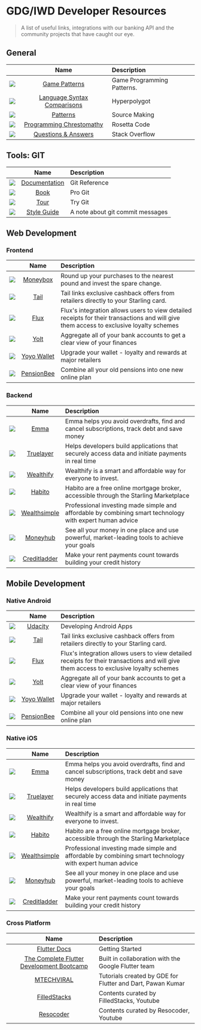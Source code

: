 # GDG/IWD Developer Resources
> A list of useful links, integrations with our banking API and the community projects that have caught our eye.


## General
|     |     Name     | Description |
| ------------- |:-------------:| :-----|
| ![](http://is3.mzstatic.com/image/thumb/Purple122/v4/c5/01/44/c501442a-70e9-a0de-597b-757f5dfa4ae2/source/60x60bb.jpg)     | [ Game Patterns ](https://moneyboxapp.com) | Game Programming Patterns. |
| ![](http://is2.mzstatic.com/image/thumb/Purple111/v4/e1/59/63/e15963fd-5e9f-dad5-a789-0156a9bb575f/source/60x60bb.jpg)      | [Language Syntax Comparisons](http://hyperpolyglot.org/) | Hyperpolygot |
| ![](https://pbs.twimg.com/profile_images/905841456648159232/4Y2jjaS7_bigger.jpg)      | [ Patterns ](http://sourcemaking.com/)    |   Source Making |
| ![](https://pbs.twimg.com/profile_images/875387223255994370/YLQA6AG6_bigger.jpg)      | [ Programming Chrestomathy ](http://rosettacode.org/wiki/Rosetta_Code)    |   Rosetta Code |
| ![](https://pbs.twimg.com/profile_images/889492270285762564/2wrPGwec_bigger.jpg)      | [ Questions & Answers ](http://stackoverflow.com/)    |   Stack Overflow |


## Tools: GIT
|     |     Name     | Description |
| ------------- |:-------------:| :-----|
| ![](http://is3.mzstatic.com/image/thumb/Purple122/v4/c5/01/44/c501442a-70e9-a0de-597b-757f5dfa4ae2/source/60x60bb.jpg)     | [ Documentation ](http://git-scm.com/docs) | Git Reference |
| ![](http://is2.mzstatic.com/image/thumb/Purple111/v4/e1/59/63/e15963fd-5e9f-dad5-a789-0156a9bb575f/source/60x60bb.jpg)      | [Book](http://git-scm.com/book/) | Pro Git |
| ![](https://pbs.twimg.com/profile_images/905841456648159232/4Y2jjaS7_bigger.jpg)      | [ Tour ](https://try.github.io/)    |   Try Git |
| ![](https://pbs.twimg.com/profile_images/875387223255994370/YLQA6AG6_bigger.jpg)      | [ Style Guide ](http://tbaggery.com/2008/04/19/a-note-about-git-commit-messages.html)    |   A note about git commit messages |


## Web Development

### Frontend
|     |     Name     | Description |
| ------------- |:-------------:| :-----|
| ![ ](http://is3.mzstatic.com/image/thumb/Purple122/v4/c5/01/44/c501442a-70e9-a0de-597b-757f5dfa4ae2/source/60x60bb.jpg)     | [ Moneybox ](https://moneyboxapp.com) | Round up your purchases to the nearest pound and invest the spare change. |
| ![](http://is2.mzstatic.com/image/thumb/Purple111/v4/e1/59/63/e15963fd-5e9f-dad5-a789-0156a9bb575f/source/60x60bb.jpg)      | [Tail](https://www.tail.at) | Tail links exclusive cashback offers from retailers directly to your Starling card. |
| ![](https://pbs.twimg.com/profile_images/905841456648159232/4Y2jjaS7_bigger.jpg)      | [ Flux ](https://tryflux.com)    |   Flux's integration allows users to view detailed receipts for their transactions and will give them access to exclusive loyalty schemes |
| ![](https://pbs.twimg.com/profile_images/875387223255994370/YLQA6AG6_bigger.jpg)      | [ Yolt ](https://www.yolt.com/)    |   Aggregate all of your bank accounts to get a clear view of your finances |
| ![](https://pbs.twimg.com/profile_images/889492270285762564/2wrPGwec_bigger.jpg)      | [ Yoyo Wallet ](https://www.yoyowallet.com/)    |   Upgrade your wallet - loyalty and rewards at major retailers |
| ![](https://pbs.twimg.com/profile_images/897076162048004096/WoE8I24v_bigger.jpg)      | [ PensionBee ](https://www.pensionbee.com/)    |   Combine all your old pensions into one new online plan |

### Backend
|     |     Name     | Description |
| ------------- |:-------------:| :-----|
| ![](https://pbs.twimg.com/profile_images/916241400437641217/6v_BDema_bigger.jpg)      | [ Emma ](https://emma-app.com/)    |   Emma helps you avoid overdrafts, find and cancel subscriptions, track debt and save money |
| ![](https://pbs.twimg.com/profile_images/995184141317554176/VORrI22r_bigger.jpg)      | [ Truelayer ](https://truelayer.com/)    |   Helps developers build applications that securely access data and initiate payments in real time |
| ![](https://pbs.twimg.com/profile_images/679605889083506688/6iELIgbU_bigger.jpg)      | [ Wealthify ](https://wealthify.com/)    |   Wealthify is a smart and affordable way for everyone to invest. |
| ![](https://pbs.twimg.com/profile_images/904444894147735553/sML7fRe8_bigger.jpg)      | [ Habito ](https://habito.com/)    |   Habito are a free online mortgage broker, accessible through the Starling Marketplace |
| ![](https://pbs.twimg.com/profile_images/661564824124596225/fDwkUm3N_bigger.jpg)      | [ Wealthsimple ](https://wealthsimple.com/)    |   Professional investing made simple and affordable by combining smart technology with expert human advice |
| ![](https://pbs.twimg.com/profile_images/895567613308411904/--pRcpCL_bigger.jpg)      | [ Moneyhub ](https://moneyhub.com/)    |   See all your money in one place and use powerful, market-leading tools to achieve your goals |
| ![](https://pbs.twimg.com/profile_images/860475868191363072/mikgc0W6_bigger.jpg)      | [ Creditladder ](https://creditladder.co.uk/)    |   Make your rent payments count towards building your credit history |

## Mobile Development

### Native Android
|     |     Name     | Description |
| ------------- |:-------------:| :-----|
| ![ ]()| [ Udacity ](https://www.udacity.com/course/new-android-fundamentals--ud851) | Developing Android Apps |
| ![](http://is2.mzstatic.com/image/thumb/Purple111/v4/e1/59/63/e15963fd-5e9f-dad5-a789-0156a9bb575f/source/60x60bb.jpg)      | [Tail](https://www.tail.at) | Tail links exclusive cashback offers from retailers directly to your Starling card. |
| ![](https://pbs.twimg.com/profile_images/905841456648159232/4Y2jjaS7_bigger.jpg)      | [ Flux ](https://tryflux.com)    |   Flux's integration allows users to view detailed receipts for their transactions and will give them access to exclusive loyalty schemes |
| ![](https://pbs.twimg.com/profile_images/875387223255994370/YLQA6AG6_bigger.jpg)      | [ Yolt ](https://www.yolt.com/)    |   Aggregate all of your bank accounts to get a clear view of your finances |
| ![](https://pbs.twimg.com/profile_images/889492270285762564/2wrPGwec_bigger.jpg)      | [ Yoyo Wallet ](https://www.yoyowallet.com/)    |   Upgrade your wallet - loyalty and rewards at major retailers |
| ![](https://pbs.twimg.com/profile_images/897076162048004096/WoE8I24v_bigger.jpg)      | [ PensionBee ](https://www.pensionbee.com/)    |   Combine all your old pensions into one new online plan |

### Native iOS
|     |     Name     | Description |
| ------------- |:-------------:| :-----|
| ![](https://pbs.twimg.com/profile_images/916241400437641217/6v_BDema_bigger.jpg)      | [ Emma ](https://emma-app.com/)    |   Emma helps you avoid overdrafts, find and cancel subscriptions, track debt and save money |
| ![](https://pbs.twimg.com/profile_images/995184141317554176/VORrI22r_bigger.jpg)      | [ Truelayer ](https://truelayer.com/)    |   Helps developers build applications that securely access data and initiate payments in real time |
| ![](https://pbs.twimg.com/profile_images/679605889083506688/6iELIgbU_bigger.jpg)      | [ Wealthify ](https://wealthify.com/)    |   Wealthify is a smart and affordable way for everyone to invest. |
| ![](https://pbs.twimg.com/profile_images/904444894147735553/sML7fRe8_bigger.jpg)      | [ Habito ](https://habito.com/)    |   Habito are a free online mortgage broker, accessible through the Starling Marketplace |
| ![](https://pbs.twimg.com/profile_images/661564824124596225/fDwkUm3N_bigger.jpg)      | [ Wealthsimple ](https://wealthsimple.com/)    |   Professional investing made simple and affordable by combining smart technology with expert human advice |
| ![](https://pbs.twimg.com/profile_images/895567613308411904/--pRcpCL_bigger.jpg)      | [ Moneyhub ](https://moneyhub.com/)    |   See all your money in one place and use powerful, market-leading tools to achieve your goals |
| ![](https://pbs.twimg.com/profile_images/860475868191363072/mikgc0W6_bigger.jpg)      | [ Creditladder ](https://creditladder.co.uk/)    |   Make your rent payments count towards building your credit history |


### Cross Platform
|     |     Name     | Description |
| ------------- |:-------------:| :-----|
| ![]()      | [ Flutter Docs ](https://flutter.dev/docs)    |   Getting Started |
| ![]()      | [ The Complete Flutter Development Bootcamp ](https://www.appbrewery.co/p/flutter-development-bootcamp-with-dart)    |   Built in collaboration with the Google Flutter team |
| ![]()      | [ MTECHVIRAL ](https://www.youtube.com/playlist?list=PLR2qQy0Zxs_UdqAcaipPR3CG1Ly57UlhV)    |   Tutorials created by GDE for Flutter and Dart, Pawan Kumar |
| ![]()      | [ FilledStacks ](https://www.youtube.com/channel/UC2d0BYlqQCdF9lJfydl_02Q/playlists)    |   Contents curated by FilledStacks, Youtube |
| ![]()      | [ Resocoder ](https://www.youtube.com/channel/UCSIvrn68cUk8CS8MbtBmBkA/playlists)    |   Contents curated by Resocoder, Youtube |
